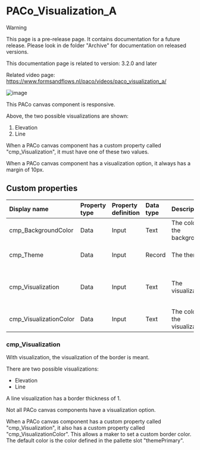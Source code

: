 # PACo_Visualization_A

> [!WARNING]
> This page is a pre-release page. It contains documentation for a future release. Please look in de folder "Archive" for documentation on released versions.

This documentation page is related to version: 3.2.0 and later

Related video page: https://www.formsandflows.nl/paco/videos/paco_visualization_a/

![image](https://github.com/formsandflows/PACo/assets/35654198/68012bbd-dfe0-4566-b534-aaf063e9ee0f)

This PACo canvas component is responsive.

Above, the two possible visualizations are shown:
1. Elevation
2. Line

When a PACo canvas component has a custom property called "cmp_Visualization", it must have one of these two values.

When a PACo canvas component has a visualization option, it always has a margin of 10px.

## Custom properties

| Display name | Property type | Property definition | Data type | Description | Memo
| :--- | :--- | :--- | :--- | :--- | :--- |
| cmp_BackgroundColor | Data | Input | Text | The color of the background. | |
| cmp_Theme | Data | Input | Record | The theme. | See the documentation on theming. |
| cmp_Visualization | Data | Input | Text | The visualization. | See the documentation about cmp_Visualization below. |
| cmp_VisualizationColor | Data | Input | Text | The color of the visualization. | |

### cmp_Visualization
With visualization, the visualization of the border is meant.

There are two possible visualizations:
- Elevation
- Line

A line visualization has a border thickness of 1.

Not all PACo canvas components have a visualization option.

When a PACo canvas component has a custom property called "cmp_Visualization", it also has a custom property called "cmp_VisualizationColor". This allows a maker to set a custom border color. The default color is the color defined in the pallette slot "themePrimary".
